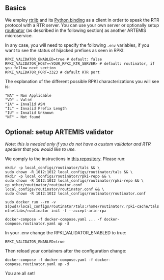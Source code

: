 ## Basics
We employ [rtrlib](https://github.com/rtrlib/rtrlib) and its [Python binding](https://github.com/rtrlib/python-binding) as a client in order to speak the RTR protocol with a RTR server. You can use your own server or optionally setup [routinator](https://github.com/NLnetLabs/routinator) (as described in the following section) as another ARTEMIS microservice.

In any case, you will need to specify the following `.env` variables, if you want to see the status of hijacked prefixes as seen in RPKI:
```
RPKI_VALIDATOR_ENABLED=true # default: false
RPKI_VALIDATOR_HOST=<YOUR_RPKI_RTR_SERVER> # default: routinator, if you follow next section
RPKI_VALIDATOR_PORT=3323 # default RTR port
```
The explanation of the different possible RPKI characterizations you will see is:
```
"NA" → Non Applicable
"VD" → Valid
"IA" → Invalid ASN
"IL" → Invalid Prefix Length
"IU" → Invalid Unknown
"NF" → Not found
```

## Optional: setup ARTEMIS validator
*Note: this is needed only if you do not have a custom validator and RTR speaker that you would like to use.*

We comply to the instructions in [this repository](https://github.com/NLnetLabs/routinator). Please run:
```
mkdir -p local_configs/routinator/tals && \
sudo chown -R 1012:1012 local_configs/routinator/tals && \
mkdir -p local_configs/routinator/rpki-repo && \
sudo chown -R 1012:1012 local_configs/routinator/rpki-repo && \
cp other/routinator/routinator.conf local_configs/routinator/routinator.conf && \
sudo chown -R 1012:1012 local_configs/routinator/routinator.conf
```
```
sudo docker run --rm -v $(pwd)/local_configs/routinator/tals:/home/routinator/.rpki-cache/tals nlnetlabs/routinator init -f --accept-arin-rpa
```
```
docker-compose -f docker-compose.yaml ... -f docker-compose.routinator.yaml up -d
```

In your .env change the RPKI_VALIDATOR_ENABLED to true:
```
RPKI_VALIDATOR_ENABLED=true
```
Then reload your containers after the configuration change:
```
docker-compose -f docker-compose.yaml -f docker-compose.routinator.yaml up -d
```

You are all set!
